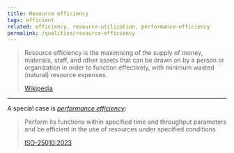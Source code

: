 ```yaml
---
title: Resource efficiency
tags: efficient
related: efficiency, resource-utilization, performance-efficiency
permalink: /qualities/resource-efficiency
---
```


>Resource efficiency is the maximising of the supply of money, materials, staff, and other assets that can be drawn on by a person or organization in order to function effectively, with minimum wasted (natural) resource expenses. 
>
>[Wikipedia](https://en.wikipedia.org/wiki/Resource_efficiency)

<hr>

A special case is [_performance efficiency_](/qualities/performance-efficiency):

>Perform its functions within specified time and throughput parameters and be efficient in the use of resources under specified conditions
>
>[ISO-25010:2023](/references/#iso-25010-2023)




